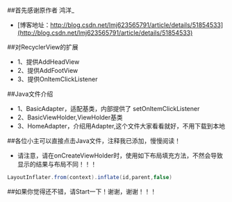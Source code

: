 ##首先感谢原作者  鸿洋_
* [博客地址：http://blog.csdn.net/lmj623565791/article/details/51854533](http://blog.csdn.net/lmj623565791/article/details/51854533)

##对RecyclerView的扩展
* 1、提供AddHeadView
* 2、提供AddFootView
* 3、提供OnItemClickListener


##Java文件介绍
* 1、BasicAdapter，适配基类，内部提供了 setOnItemClickListener
* 2、BasicViewHolder,ViewHolder基类
* 3、HomeAdapter，介绍用Adapter,这个文件大家看看就好，不用下载到本地

##各位小主可以直接点击Java文件，注释我已添加，慢慢阅读！

* 请注意，请在onCreateViewHolder时，使用如下布局填充方法，不然会导致显示的结果与布局不同！！！

```Java
LayoutInflater.from(context).inflate(id,parent,false) 

```

##如果你觉得还不错，请Start一下！谢谢，谢谢！！！
